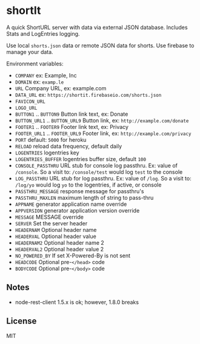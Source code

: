 # shortIt
A quick ShortURL server with data via external JSON database. Includes Stats and LogEntries logging.

Use local `shorts.json` data or remote JSON data for shorts. Use firebase to manage your data.

Environment variables:
- `COMPANY` ex: Example, Inc
- `DOMAIN` ex: `examp.le`
- `URL`    Company URL, ex: example.com
- `DATA_URL` ex: `https://shortit.firebaseio.com/shorts.json`
- `FAVICON_URL`
- `LOGO_URL`
- `BUTTON1` .. `BUTTON9` Button link text, ex: Donate
- `BUTTON_URL1` .. `BUTTON_URL9` Button link, ex: `http://example.com/donate`
- `FOOTER1` .. `FOOTER9` Footer link text, ex: Privacy
- `FOOTER_URL1` .. `FOOTER_URL9` Footer link, ex: `http://example.com/privacy`
- `PORT` default: `5000` for heroku
- `RELOAD` reload data frequency, default daily
- `LOGENTRIES` logentries key
- `LOGENTRIES_BUFFER` logentries buffer size, default `100`
- `CONSOLE_PASSTHRU` URL stub for console log passthru. Ex: value of `/console`. So a visit to: `/console/test` would log `test` to the console
- `LOG_PASSTHRU` URL stub for log passthru. Ex: value of `/log`. So a visit to: `/log/yo` would log `yo` to the logentries, if active, or console
- `PASSTHRU_MESSAGE` response message for passthru's
- `PASSTHRU_MAXLEN` maximum length of string to pass-thru
- `APPNAME` generator application name override
- `APPVERSION` generator application version override
- `MESSAGE` MESSAGE override
- `SERVER` Set the server header
- `HEADERNAM` Optional header name
- `HEADERVAL` Optional header value
- `HEADERNAM2` Optional header name 2
- `HEADERVAL2` Optional header value 2
- `NO_POWERED_BY` If set X-Powered-By is not sent
- `HEADCODE` Optional pre-`</head>` code
- `BODYCODE` Optional pre-`</body>` code

## Notes

- node-rest-client 1.5.x is ok; however, 1.8.0 breaks

## License
MIT
